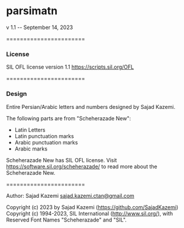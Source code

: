 # parsimatn
v 1.1 -- September 14, 2023

=======================

### License

SIL OFL license version 1.1 <https://scripts.sil.org/OFL>

=======================

### Design

Entire Persian/Arabic letters and numbers designed by Sajad Kazemi.

The following parts are from "Scheherazade New":
- Latin Letters
- Latin punctuation marks
- Arabic punctuation marks
- Arabic marks

Scheherazade New has SIL OFL license.
Visit <https://software.sil.org/scheherazade/> to read more about the Scheherazade New.

=======================

Author: Sajad Kazemi <sajad.kazemi.ctan@gmail.com>

Copyright (c) 2023 by Sajad Kazemi (https://github.com/SajadKazemi)
Copyright (c) 1994-2023, SIL International (http://www.sil.org/),
with Reserved Font Names "Scheherazade" and "SIL".